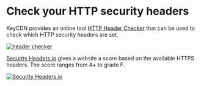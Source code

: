# Check your HTTP security headers

KeyCDN provides an online tool [HTTP Header Checker](https://tools.keycdn.com/curl) that can be used to check which HTTP security headers are set. 

[![header checker](/_static/images/header-checker.png)](https://tools.keycdn.com/curl)

[Security Headers.io](https://securityheaders.io/) gives a website a score based on the available HTTPS headers. The score ranges from A+ to grade F.

[![Security Headers.io](/_static/images/security-headers.png)](https://securityheaders.io/)